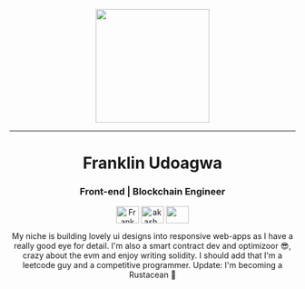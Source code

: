 <p align="center">
  <img src="https://raw.githubusercontent.com/EbubeUd/EbubeUd/main/memoji-durag.png" height="200"/>
</p>
<hr>
<h1 align="center">Franklin Udoagwa</h1>
<h3 align="center">Front-end | Blockchain Engineer </h3>
<p align="center">
<a href="https://www.linkedin.com/in/udoagwa-franklin-226966195/" target="blank" rel="noopener noreferrer"><img align="center" src="https://cdn.jsdelivr.net/npm/simple-icons@3.0.1/icons/linkedin.svg" alt="Frank Udoags" height="30" width="40" /></a>
<a href="https://leetcode.com/frankudoags/" target="blank" rel="noopener noreferrer"><img align="center" src="https://cdn.jsdelivr.net/npm/simple-icons@3.0.1/icons/leetcode.svg" alt="akash_chowrasia" height="30" width="40" /></a>
 <a href = "mailto: frankudoags@gmail.com" target="blank" rel="noopener noreferrer"><img align="center" src="https://simpleicons.org/icons/gmail.svg" height="30" width="40" /></a>
</p>
</p>



<p align="center">
  My niche is building lovely ui designs into responsive web-apps as I have a really good eye for detail.
I'm also a smart contract dev and optimizoor 😎, crazy about the evm and enjoy writing solidity.
I should add that I'm a leetcode guy and a competitive programmer.
  Update: I'm becoming a Rustacean 🦀
</p>

